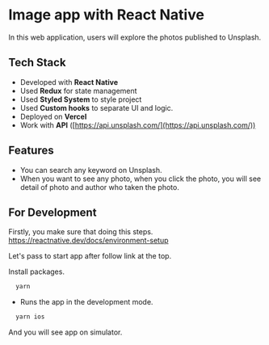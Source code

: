 

  
# Image app with React Native

In this web application, users will explore the photos published to Unsplash. 

## Tech Stack
- Developed with **React Native**
- Used **Redux** for state management
- Used **Styled System** to style project
- Used **Custom hooks** to separate UI and logic.
- Deployed on **Vercel**
- Work with **API** ([https://api.unsplash.com/](https://api.unsplash.com/))


## Features

- You can search any keyword on Unsplash. 
- When you want to see any photo, when you click the photo, you will see detail of photo and author who taken the photo. 

## For Development

Firstly, you make sure that doing this steps. https://reactnative.dev/docs/environment-setup

Let's pass to start app after follow link at the top.

Install packages.
```bash
  yarn
```

- Runs the app in the development mode.

```bash
  yarn ios
```
And you will see app on simulator.
